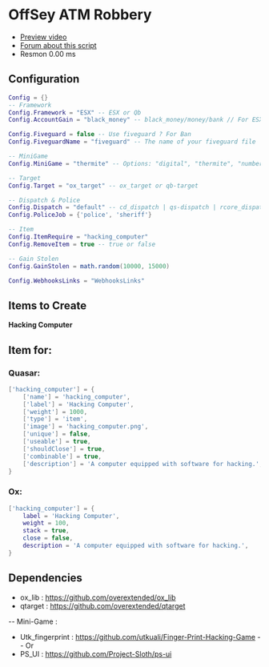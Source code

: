 # OffSey ATM Robbery

- [Preview video](LIEN_VERS_LA_VIDEO)
- [Forum about this script](LIEN_VERS_LE_FORUM)
- Resmon 0.00 ms

## Configuration

```lua
Config = {}
-- Framework
Config.Framework = "ESX" -- ESX or Qb
Config.AccountGain = "black_money" -- black_money/money/bank // For ESX || Cash for QbCore

Config.Fiveguard = false -- Use fiveguard ? For Ban 
Config.FiveguardName = "fiveguard" -- The name of your fiveguard file

-- MiniGame
Config.MiniGame = "thermite" -- Options: "digital", "thermite", "number_maze"

-- Target
Config.Target = "ox_target" -- ox_target or qb-target

-- Dispatch & Police
Config.Dispatch = "default" -- cd_dispatch | qs-dispatch | rcore_dispatch | ps-dispatch | default
Config.PoliceJob = {'police', 'sheriff'}

-- Item
Config.ItemRequire = "hacking_computer"
Config.RemoveItem = true -- true or false

-- Gain Stolen
Config.GainStolen = math.random(10000, 15000)

Config.WebhooksLinks = "WebhooksLinks"
```

## Items to Create

**Hacking Computer**

## Item for:
### Quasar:
```lua
['hacking_computer'] = {
    ['name'] = 'hacking_computer',
    ['label'] = 'Hacking Computer',
    ['weight'] = 1000,
    ['type'] = 'item',
    ['image'] = 'hacking_computer.png',
    ['unique'] = false,
    ['useable'] = true,
    ['shouldClose'] = true,
    ['combinable'] = true,
    ['description'] = 'A computer equipped with software for hacking.',
}
```
### Ox:
```lua
['hacking_computer'] = {
    label = 'Hacking Computer',
    weight = 100,
    stack = true,
    close = false,
    description = 'A computer equipped with software for hacking.',
}
```

## Dependencies

- ox_lib : https://github.com/overextended/ox_lib
- qtarget : https://github.com/overextended/qtarget

-- Mini-Game :

- Utk_fingerprint : https://github.com/utkuali/Finger-Print-Hacking-Game
-- Or
- PS_UI : https://github.com/Project-Sloth/ps-ui
